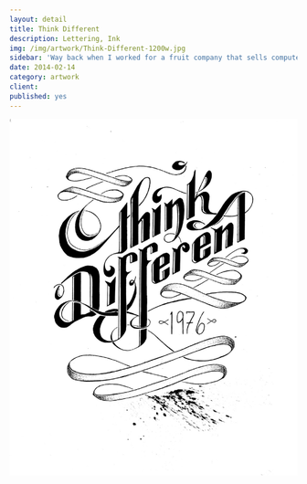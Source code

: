 ```yaml
---
layout: detail
title: Think Different
description: Lettering, Ink
img: /img/artwork/Think-Different-1200w.jpg
sidebar: 'Way back when I worked for a fruit company that sells computers I participated in a design contest with one rule: No logo or identifying marks. This was my entry'
date: 2014-02-14
category: artwork
client:
published: yes
---
```

![Think Different](/img/artwork/Think-Different-1200w.jpg)
